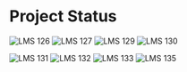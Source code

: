 # Project Status

![LMS 126][lms_126]
![LMS 127][lms_127]
![LMS 129][lms_129]
![LMS 130][lms_130]

![LMS 131][lms_131]
![LMS 132][lms_132]
![LMS 133][lms_133]
![LMS 135][lms_135]

<!-- Change REPO_NAME for the name of your repository -->
[lms_126]: https://byob.yarr.is/linero-tech/kotlin-hw-jaghorijan/module_126
[lms_127]: https://byob.yarr.is/linero-tech/kotlin-hw-jaghorijan/module_127
[lms_129]: https://byob.yarr.is/linero-tech/kotlin-hw-jaghorijan/module_129
[lms_130]: https://byob.yarr.is/linero-tech/kotlin-hw-jaghorijan/module_130
[lms_131]: https://byob.yarr.is/linero-tech/kotlin-hw-jaghorijan/module_131
[lms_132]: https://byob.yarr.is/linero-tech/kotlin-hw-jaghorijan/module_132
[lms_133]: https://byob.yarr.is/linero-tech/kotlin-hw-jaghorijan/module_133
[lms_135]: https://byob.yarr.is/linero-tech/kotlin-hw-jaghorijan/module_135
